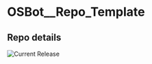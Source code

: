 # OSBot__Repo_Template

## Repo details

![Current Release](https://img.shields.io/badge/release-v0.7.17-blue)
